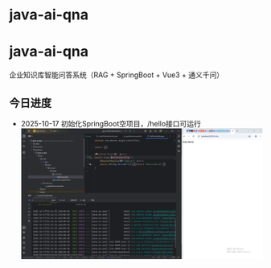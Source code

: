 # java-ai-qna

# java-ai-qna
企业知识库智能问答系统（RAG + SpringBoot + Vue3 + 通义千问）

## 今日进度
- 2025-10-17 初始化SpringBoot空项目，/hello接口可运行  
  ![运行截图](docs/img/2025-10-17-hello.png)